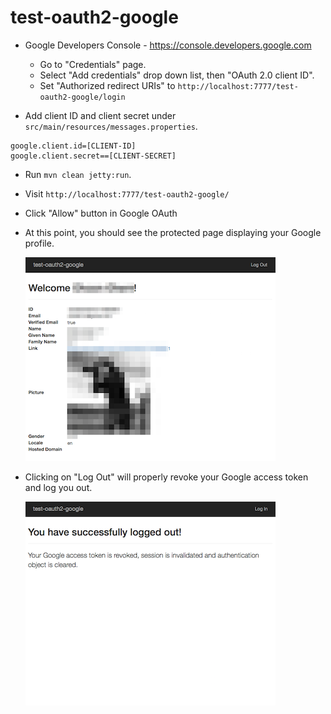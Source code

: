# test-oauth2-google

* Google Developers Console - https://console.developers.google.com

    * Go to "Credentials" page.
    * Select "Add credentials" drop down list, then "OAuth 2.0 client ID".
    * Set "Authorized redirect URIs" to `http://localhost:7777/test-oauth2-google/login` 

* Add client ID and client secret under `src/main/resources/messages.properties`.

```
google.client.id=[CLIENT-ID]
google.client.secret==[CLIENT-SECRET]
```

* Run `mvn clean jetty:run`.

* Visit `http://localhost:7777/test-oauth2-google/`

* Click "Allow" button in Google OAuth

* At this point, you should see the protected page displaying your Google profile.

    ![Protected page](readme/protected-page.png)

* Clicking on "Log Out" will properly revoke your Google access token and log you out.

    ![Goodbye page](readme/goodbye-page.png)
